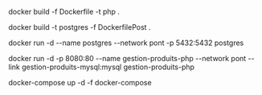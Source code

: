 docker build -f Dockerfile -t php .

docker build -t postgres -f DockerfilePost .

docker run -d --name postgres --network pont -p 5432:5432 postgres 

docker run -d -p 8080:80 --name gestion-produits-php --network pont --link gestion-produits-mysql:mysql gestion-produits-php

docker-compose up -d -f docker-compose